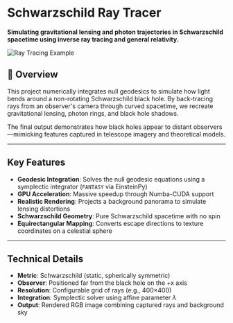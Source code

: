 # Schwarzschild Ray Tracer

**Simulating gravitational lensing and photon trajectories in Schwarzschild spacetime using inverse ray tracing and general relativity.**

![Ray Tracing Example](images/manual_output.png)

## 📜 Overview

This project numerically integrates null geodesics to simulate how light bends around a non-rotating Schwarzschild black hole. By back-tracing rays from an observer's camera through curved spacetime, we recreate gravitational lensing, photon rings, and black hole shadows.

The final output demonstrates how black holes appear to distant observers—mimicking features captured in telescope imagery and theoretical models.

---

## Key Features

- **Geodesic Integration**: Solves the null geodesic equations using a symplectic integrator (`FANTASY` via EinsteinPy)
- **GPU Acceleration**: Massive speedup through Numba-CUDA support
- **Realistic Rendering**: Projects a background panorama to simulate lensing distortions
- **Schwarzschild Geometry**: Pure Schwarzschild spacetime with no spin
- **Equirectangular Mapping**: Converts escape directions to texture coordinates on a celestial sphere

---

##  Technical Details

- **Metric**: Schwarzschild (static, spherically symmetric)
- **Observer**: Positioned far from the black hole on the +x axis
- **Resolution**: Configurable grid of rays (e.g., 400×400)
- **Integration**: Symplectic solver using affine parameter $\lambda$
- **Output**: Rendered RGB image combining captured rays and background sky

